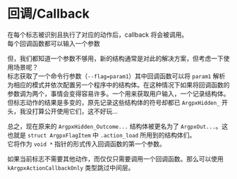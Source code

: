 # 回调/Callback

在每个标志被识别且执行了对应的动作后，callback 将会被调用。\
每个回调函数都可以输入一个参数

但，我们都知道一个参数不够用，新的结构通常是对此的解决方案，但考虑一下使用场景呢？\
标志获取了一个命令行参数（`--flag=param1`）其中回调函数可以将 `param1` 解析为相应的模式并依次配置另一个程序中的结构体。在这种情况下如果将回调函数的参数调为两个，事情会变得容易许多。一个用来获取用户输入，一个记录结构体。\
但标志动作的结果是多变的，原先记录这些结构体的符号却都已 `ArgpxHidden_` 开头，我没打算公开使用它们，这不好玩...

总之，现在原来的 `ArgpxHidden_Outcome...` 结构体被更名为了 `ArgpxOut...`。这也就是 `struct ArgpxFlagItem` 中 `.action_load` 所用到的结构体们。\
它将作为 `void *` 指针的形式传入回调函数的第一个参数。

如果当前标志不需要其他动作，而仅仅只需要调用一个回调函数。那么可以使用 `kArgpxActionCallbackOnly` 类型跳过中间层。
